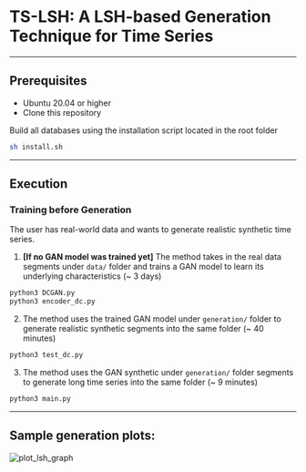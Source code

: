 # TS-LSH: A LSH-based Generation Technique for Time Series

___
## Prerequisites

- Ubuntu 20.04 or higher
- Clone this repository

Build all databases using the installation script located in the root folder

```bash
sh install.sh
```
___
## Execution

### Training before Generation

The user has real-world data and wants to generate realistic synthetic time series. 

1. **[If no GAN model was trained yet]** The method takes in the real data segments under `data/` folder and trains a GAN model to learn its underlying characteristics (~ 3 days) 

```bash
python3 DCGAN.py
python3 encoder_dc.py
```

2. The method uses the trained GAN model under `generation/` folder to generate realistic synthetic segments into the same folder (~ 40 minutes)

```bash
python3 test_dc.py
```

3. The method uses the GAN synthetic under `generation/` folder  segments to generate long time series into the same folder (~ 9 minutes)

```bash
python3 main.py
```

___
## Sample generation plots:

![plot_lsh_graph](https://github.com/eXascaleInfolab/TSM-Bench/assets/15266242/af057b32-37bc-4348-8699-730d7abd3ea7)

